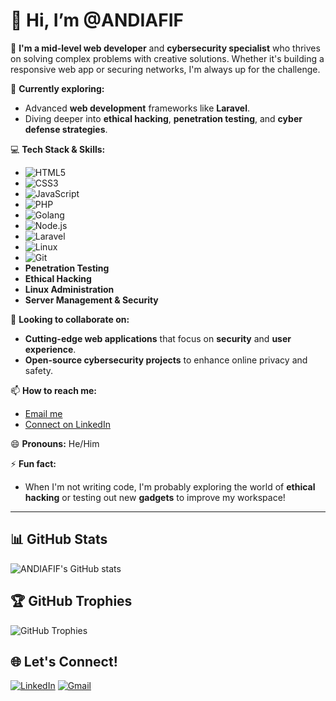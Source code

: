 # 👋 Hi, I’m @ANDIAFIF

👀 **I'm a mid-level web developer** and **cybersecurity specialist** who thrives on solving complex problems with creative solutions. Whether it's building a responsive web app or securing networks, I'm always up for the challenge.

🌱 **Currently exploring:** 
- Advanced **web development** frameworks like **Laravel**.
- Diving deeper into **ethical hacking**, **penetration testing**, and **cyber defense strategies**.

💻 **Tech Stack & Skills:**
- ![HTML5](https://img.shields.io/badge/-HTML5-E34F26?style=flat-square&logo=html5&logoColor=white)
- ![CSS3](https://img.shields.io/badge/-CSS3-1572B6?style=flat-square&logo=css3)
- ![JavaScript](https://img.shields.io/badge/-JavaScript-F7DF1E?style=flat-square&logo=javascript&logoColor=black)
- ![PHP](https://img.shields.io/badge/-PHP-777BB4?style=flat-square&logo=php&logoColor=white)
- ![Golang](https://img.shields.io/badge/-Go-00ADD8?style=flat-square&logo=go&logoColor=white)
- ![Node.js](https://img.shields.io/badge/-Node.js-339933?style=flat-square&logo=Node.js&logoColor=white)
- ![Laravel](https://img.shields.io/badge/-Laravel-FF2D20?style=flat-square&logo=laravel&logoColor=white)
- ![Linux](https://img.shields.io/badge/-Linux-FCC624?style=flat-square&logo=linux&logoColor=black)
- ![Git](https://img.shields.io/badge/-Git-F05032?style=flat-square&logo=git&logoColor=white)
- **Penetration Testing**
- **Ethical Hacking**
- **Linux Administration**
- **Server Management & Security**

💞️ **Looking to collaborate on:** 
- **Cutting-edge web applications** that focus on **security** and **user experience**.
- **Open-source cybersecurity projects** to enhance online privacy and safety.

📫 **How to reach me:** 
- [Email me](mailto:fitrafurqan@gmail.com)
- [Connect on LinkedIn](https://www.linkedin.com/in/andi-fitra-furqan-b72067183/)

😄 **Pronouns:** He/Him

⚡ **Fun fact:** 
- When I'm not writing code, I'm probably exploring the world of **ethical hacking** or testing out new **gadgets** to improve my workspace!

---

## 📊 GitHub Stats

![ANDIAFIF's GitHub stats](https://github-readme-stats.vercel.app/api?username=ANDIAFIF&show_icons=true&theme=radical)

## 🏆 GitHub Trophies

![GitHub Trophies](https://github-profile-trophy.vercel.app/?username=ANDIAFIF&theme=radical&margin-w=15)

## 🌐 Let's Connect!

[![LinkedIn](https://img.shields.io/badge/-LinkedIn-0077B5?style=flat-square&logo=LinkedIn&logoColor=white)](https://www.linkedin.com/in/andi-fitra-furqan-b72067183/)
[![Gmail](https://img.shields.io/badge/-Gmail-D14836?style=flat-square&logo=Gmail&logoColor=white)](mailto:fitrafurqan@gmail.com)
